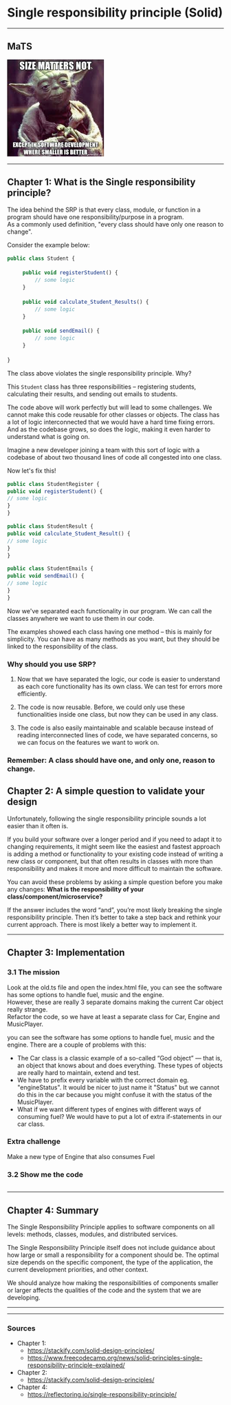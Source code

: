 # Single responsibility principle (Solid)

---
## MaTS

![img.png](../../images/singleRP.png)

---
## Chapter 1: What is the Single responsibility principle?

The idea behind the SRP is that every class, module, or function in a program should have one responsibility/purpose in a program.  
As a commonly used definition, "every class should have only one reason to change".

Consider the example below:


````javascript
public class Student {

     public void registerStudent() {
         // some logic
     }

     public void calculate_Student_Results() {
         // some logic
     }

     public void sendEmail() {
         // some logic
     }

}
````

The class above violates the single responsibility principle. Why?

This ````Student```` class has three responsibilities – registering students, calculating their results, and sending out emails to students.

The code above will work perfectly but will lead to some challenges. We cannot make this code reusable for other classes or objects. The class has a lot of logic interconnected that we would have a hard time fixing errors. And as the codebase grows, so does the logic, making it even harder to understand what is going on.

Imagine a new developer joining a team with this sort of logic with a codebase of about two thousand lines of code all congested into one class.

Now let's fix this!

````javascript
public class StudentRegister {
public void registerStudent() {
// some logic
}
}
````
````javascript
public class StudentResult {
public void calculate_Student_Result() {
// some logic
}
}
````
````javascript
public class StudentEmails {
public void sendEmail() {
// some logic
}
}
````

Now we've separated each functionality in our program. We can call the classes anywhere we want to use them in our code.

The examples showed each class having one method – this is mainly for simplicity. You can have as many methods as you want, but they should be linked to the responsibility of the class.

### Why should you use SRP?

1. Now that we have separated the logic, our code is easier to understand as each core functionality has its own class. We can test for errors more efficiently.

2. The code is now reusable. Before, we could only use these functionalities inside one class, but now they can be used in any class.

3. The code is also easily maintainable and scalable because instead of reading interconnected lines of code, we have separated concerns, so we can focus on the features we want to work on.

### Remember: A class should have one, and only one, reason to change.

## Chapter 2: A simple question to validate your design

Unfortunately, following the single responsibility principle sounds a lot easier than it often is.

If you build your software over a longer period and if you need to adapt it to changing requirements, it might seem like the easiest and fastest approach is adding a method or functionality to your existing code instead of writing a new class or component, but that often results in classes with more than responsibility and makes it more and more difficult to maintain the software.

You can avoid these problems by asking a simple question before you make any changes: **What is the responsibility of your class/component/microservice?**

If the answer includes the word “and”, you’re most likely breaking the single responsibility principle. Then it’s better to take a step back and rethink your current approach. There is most likely a better way to implement it.

---
## Chapter 3: Implementation 

### 3.1 The mission

Look at the old.ts file and open the index.html file, you can see the software has some options to handle fuel, music and the engine.  
However, these are really 3 separate domains making the current Car object really strange.  
Refactor the code, so we have at least a separate class for Car, Engine and MusicPlayer.

you can see the software has some options to handle fuel, music and the engine.
There are a couple of problems with this:

- The Car class is a classic example of a so-called “God object” — that is, an object that knows about and does everything. These types of objects are really hard to maintain, extend and test.
- We have to prefix every variable with the correct domain eg. "engineStatus". It would be nicer to just name it "Status" but we cannot do this in the car because you might confuse it with the status of the MusicPlayer.
- What if we want different types of engines with different ways of consuming fuel? We would have to put a lot of extra if-statements in our car class.

### Extra challenge
Make a new type of Engine that also consumes Fuel

### 3.2 Show me the code

````

````

---
## Chapter 4: Summary 

The Single Responsibility Principle applies to software components on all levels: methods, classes, modules, and distributed services.

The Single Responsibility Principle itself does not include guidance about how large or small a responsibility for a component should be. The optimal size depends on the specific component, the type of the application, the current development priorities, and other context.

We should analyze how making the responsibilities of components smaller or larger affects the qualities of the code and the system that we are developing.

---


---
### Sources
- Chapter 1:
  - https://stackify.com/solid-design-principles/
  - https://www.freecodecamp.org/news/solid-principles-single-responsibility-principle-explained/
- Chapter 2:
  - https://stackify.com/solid-design-principles/
- Chapter 4:
  - https://reflectoring.io/single-responsibility-principle/